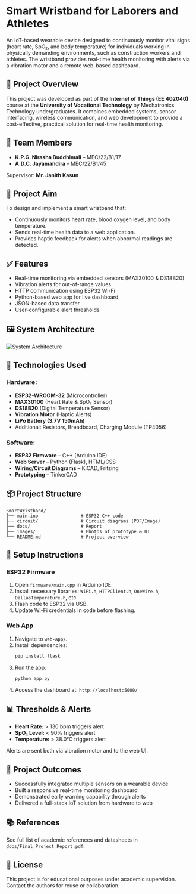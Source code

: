 
# Smart Wristband for Laborers and Athletes

An IoT-based wearable device designed to continuously monitor vital signs (heart rate, SpO₂, and body temperature) for individuals working in physically demanding environments, such as construction workers and athletes. The wristband provides real-time health monitoring with alerts via a vibration motor and a remote web-based dashboard.

## 📌 Project Overview

This project was developed as part of the **Internet of Things (EE 402040)** course at the **University of Vocational Technology** by Mechatronics Technology undergraduates. It combines embedded systems, sensor interfacing, wireless communication, and web development to provide a cost-effective, practical solution for real-time health monitoring.

## 👥 Team Members

- **K.P.G. Nirasha Buddhimali** – MEC/22/B1/17  
- **A.D.C. Jayamandira** – MEC/22/B1/45

Supervisor: **Mr. Janith Kasun**

## 🎯 Project Aim

To design and implement a smart wristband that:
- Continuously monitors heart rate, blood oxygen level, and body temperature.
- Sends real-time health data to a web application.
- Provides haptic feedback for alerts when abnormal readings are detected.

## ✅ Features

- Real-time monitoring via embedded sensors (MAX30100 & DS18B20)
- Vibration alerts for out-of-range values
- HTTP communication using ESP32 Wi-Fi
- Python-based web app for live dashboard
- JSON-based data transfer
- User-configurable alert thresholds

## 🖼️ System Architecture

![System Architecture](path-to-system-architecture-image)

## 🧰 Technologies Used

### Hardware:
- **ESP32-WROOM-32** (Microcontroller)
- **MAX30100** (Heart Rate & SpO₂ Sensor)
- **DS18B20** (Digital Temperature Sensor)
- **Vibration Motor** (Haptic Alerts)
- **LiPo Battery (3.7V 150mAh)**
- Additional: Resistors, Breadboard, Charging Module (TP4056)

### Software:
- **ESP32 Firmware** – C++ (Arduino IDE)
- **Web Server** – Python (Flask), HTML/CSS
- **Wiring/Circuit Diagrams** – KiCAD, Fritzing
- **Prototyping** – TinkerCAD

## 📦 Project Structure

```
SmartWristband/
├── main.ino                # ESP32 C++ code
├── circuit/                # Circuit diagrams (PDF/Image)
├── docs/                   # Report
├── images/                 # Photos of prototype & UI
└── README.md               # Project overview
```

## 🔧 Setup Instructions

### ESP32 Firmware
1. Open `firmware/main.cpp` in Arduino IDE.
2. Install necessary libraries: `WiFi.h`, `HTTPClient.h`, `OneWire.h`, `DallasTemperature.h`, etc.
3. Flash code to ESP32 via USB.
4. Update Wi-Fi credentials in code before flashing.

### Web App
1. Navigate to `web-app/`.
2. Install dependencies:
   ```bash
   pip install flask
   ```
3. Run the app:
   ```bash
   python app.py
   ```
4. Access the dashboard at: `http://localhost:5000/`

## 📊 Thresholds & Alerts

- **Heart Rate:** > 130 bpm triggers alert
- **SpO₂ Level:** < 90% triggers alert
- **Temperature:** > 38.0°C triggers alert

Alerts are sent both via vibration motor and to the web UI.

## 🧪 Project Outcomes

- Successfully integrated multiple sensors on a wearable device
- Built a responsive real-time monitoring dashboard
- Demonstrated early warning capability through alerts
- Delivered a full-stack IoT solution from hardware to web

## 📚 References

See full list of academic references and datasheets in `docs/Final_Project_Report.pdf`.

## 📄 License

This project is for educational purposes under academic supervision. Contact the authors for reuse or collaboration.

